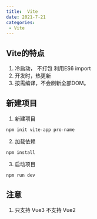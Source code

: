 ```yaml
---
title:  Vite
date: 2021-7-21
categories: 
 - Vite
---
```

<Boxx type='tip' />

## Vite的特点
1. 冷启动， 不打包 利用ES6 import
2. 开发时，热更新
3. 按需编译，不会刷新全部DOM。

## 新建项目

1. 新建项目
```
npm init vite-app pro-name
```
2. 加载依赖

```
npm install
```

3. 启动项目

```
npm run dev
```

## 注意
1. 只支持 Vue3 不支持 Vue2
